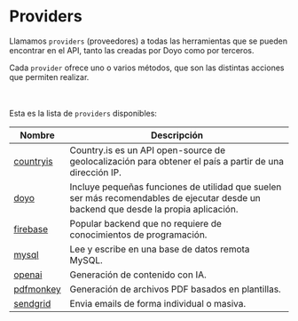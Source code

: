 # Providers
Llamamos `providers` (proveedores) a todas las herramientas que se pueden encontrar en el API, tanto las creadas por Doyo como por terceros.
<br>
  
Cada `provider` ofrece uno o varios métodos, que son las distintas acciones que permiten realizar.
<br>
<br>
<br>
  
Esta es la lista de `providers` disponibles:
<br>
  
| Nombre  | Descripción |
| ------------- | ------------- |
| [countryis](countryis) | Country.is es un API open-source de geolocalización para obtener el país a partir de una dirección IP. |
| [doyo](doyo) | Incluye pequeñas funciones de utilidad que suelen ser más recomendables de ejecutar desde un backend que desde la propia aplicación. |
| [firebase](firebase) | Popular backend que no requiere de conocimientos de programación.|
| [mysql](mysql) | Lee y escribe en una base de datos remota MySQL.|
| [openai](openai) | Generación de contenido con IA. |
| [pdfmonkey](pdfmonkey) | Generación de archivos PDF basados en plantillas.|
| [sendgrid](sendgrid) | Envia emails de forma individual o masiva. |